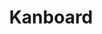 ---
git: https://github.com/kanboard
logohandle: kanboard
sort: kanboard
title: Kanboard
twitter: https://x.com/kanboard
website: https://kanboard.org/
---